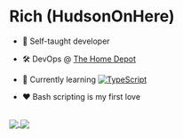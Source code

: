 # Rich (HudsonOnHere)

- 🧠 Self-taught developer

- 🛠 DevOps @ [The Home Depot](https://github.com/homedepot)

- 🌱 Currently learning [![TypeScript](https://img.shields.io/badge/%3C%2F%3E-TypeScript-%230074c1.svg)](http://www.typescriptlang.org/)

- ❤️ Bash scripting is my first love

<br>
<a href="https://github.com/hudsononhere">
  <img align="center" src="https://github-readme-stats.vercel.app/api?username=hudsononhere&count_private=true&theme=default&show_icons=true&hide_rank=true&card_width=300" />
</a>
<a href="https://github.com/HudsonOnHere?tab=repositories">
  <img align="center" src="https://github-readme-stats.vercel.app/api/top-langs/?username=hudsononhere&layout=compact&count_private=true&langs_count=10&card_width=300&theme=transparent" />
</a>
